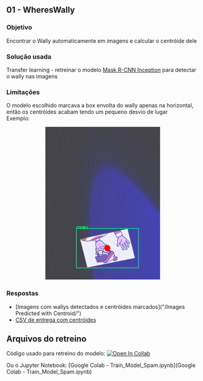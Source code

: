 ## 01 - WheresWally

### Objetivo
Encontrar o Wally automaticamente em imagens e calcular o centróide dele

### Solução usada
Transfer learning - retreinar o modelo [Mask R-CNN Inception](https://github.com/tensorflow/models/blob/master/research/object_detection/g3doc/tf2_detection_zoo.md) para detectar o wally nas imagens

### Limitações
O modelo escolhido marcava a box envolta do wally apenas na horizontal, então os centróides acabam tendo um pequeno desvio de lugar
<br>Exemplo:

<p align="center">
  <img src="Images Predicted with Centroid/wally_109.jpg" width="300" height="400"/>
</p>

### Respostas
- [Imagens com wallys detectados e centróides marcados]("/Images Predicted with Centroid/")
- [CSV de entrega com centróides](wheres_wally_train.csv)

## Arquivos do retreino
Código usado para retreino do modelo: [![Open In Collab](https://colab.research.google.com/assets/colab-badge.svg)](https://colab.research.google.com/drive/1-nDvp6VEyX1-s4ReSluXsUQE23oRKGsD?usp=sharing)

Ou o Jupyter Notebook: [Google Colab - Train_Model_Spam.ipynb](Google Colab - Train_Model_Spam.ipynb)
